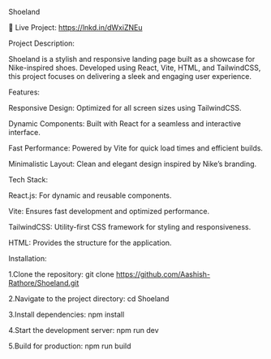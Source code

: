 
Shoeland

🌟 Live Project: https://lnkd.in/dWxiZNEu

Project Description:

Shoeland is a stylish and responsive landing page built as a showcase for Nike-inspired shoes. Developed using React, Vite, HTML, and TailwindCSS, this project focuses on delivering a sleek and engaging user experience.



Features:

Responsive Design: Optimized for all screen sizes using TailwindCSS.

Dynamic Components: Built with React for a seamless and interactive interface.

Fast Performance: Powered by Vite for quick load times and efficient builds.

Minimalistic Layout: Clean and elegant design inspired by Nike’s branding.



Tech Stack:

React.js: For dynamic and reusable components.

Vite: Ensures fast development and optimized performance.

TailwindCSS: Utility-first CSS framework for styling and responsiveness.

HTML: Provides the structure for the application.




Installation:

1.Clone the repository: git clone https://github.com/Aashish-Rathore/Shoeland.git

2.Navigate to the project directory: cd Shoeland

3.Install dependencies: npm install

4.Start the development server: npm run dev

5.Build for production: npm run build




